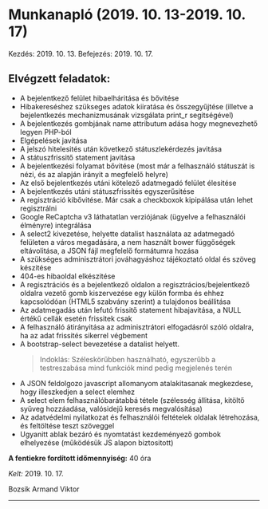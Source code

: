 # Munkanapló (2019. 10. 13-2019. 10. 17)

Kezdés: 2019. 10. 13.
Befejezés: 2019. 10. 17.

## Elvégzett feladatok:
 
* A bejelentkező felület hibaelháritása és bővitése
* Hibakereséshez szükseges adatok kiiratása és összegyűjtése (illetve a bejelentkezés mechanizmusának vizsgálata print_r segitségével)
* A bejelentkezés gombjának name attributum adása hogy megnevezhető legyen PHP-ból
* Elgépelések javitása
* A jelszó hitelesités után következő státuszlekérdezés javitása
* A státuszfrissitő statement javitása
* A bejelentkezési folyamat bővitése (most már a felhasználó státuszát is nézi, és az alapján irányit a megfelelő helyre)
* Az első bejelentkezés utáni kötelező adatmegadó felület élesitése
* A bejelentkezés utáni státuszfrissités egyszerűsitése
* A regisztráció kibővitése. Már csak a checkboxok kipipálása után lehet regisztrálni
* Google ReCaptcha v3 láthatatlan verziójának (ügyelve a felhasználói élményre) integrálása
* A select2 kivezetése, helyette datalist használata az adatmegadó felületen a város megadására, a nem használt bower függőségek eltávolitása, a JSON fájl megfelelő formátumra hozása
* A szükséges adminisztrátori jováhagyáshoz tájékoztató oldal és szöveg készitése
* 404-es hibaoldal elkészitése
* A regisztrációs és a bejelentkező oldalon a regisztrácios/bejelentkező oldalra vezető gomb kiszervezése egy külön formba és ehhez kapcsolódóan (HTML5 szabvány szerint) a tulajdonos beállitása
* Az adatmegadás után lefutó frissitő statement hibajavitása, a NULL értékű cellák esetén frissitek csak
* A felhasználó átirányitása az adminisztrátori elfogadásról szóló oldalra, ha az adat frissités sikerrel végbement
* A bootstrap-select bevezetése a datalist helyett. 
  > Indoklás: Széleskörűbben használható, egyszerűbb a testreszabása mind funkciók mind pedig megjelenés terén
* A JSON feldolgozo javascript allomanyom atalakitasanak megkezdese, hogy illeszkedjen a select elemhez
* A select elem felhasználóbarátabbá tétele (szélesség állitása, kitöltő syüveg hozzáadása, valósidejű keresés megvalósítása)
* Az adatvédelmi nyilatkozat és felhasználói feltételek oldalak létrehozása, és feltöltése teszt szöveggel
* Ugyanitt ablak bezáró és nyomtatást kezdeményező gombok elhelyezése (működésük JS alapon biztositott) 

**A fentiekre fordított időmennyiség:** 40 óra

*Kelt:* 2019. 10. 17.  

Bozsik Armand Viktor

---